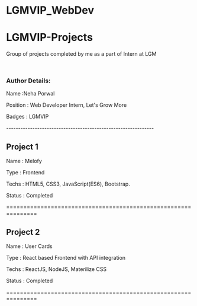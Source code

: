 # LGMVIP_WebDev


# LGMVIP-Projects
Group of projects completed by me as a part of Intern at LGM

<br>

### Author Details:
<p>Name     :Neha Porwal</p>
<p>Position : Web Developer Intern, Let's Grow More</p>
<p>Badges   : LGMVIP</p>
--------------------------------------------------------------


## Project 1
<p>Name       : Melofy</p>
<p>Type       : Frontend </p>
<p>Techs      : HTML5, CSS3, JavaScript(ES6), Bootstrap.</p>
<p>Status     : Completed</p>



===============================================================

## Project 2
<p>Name       : User Cards</p>
<p>Type       : React based Frontend with API integration</p>
<p>Techs      : ReactJS, NodeJS, Materilize CSS</p>
<p>Status     : Completed</p>



===============================================================




